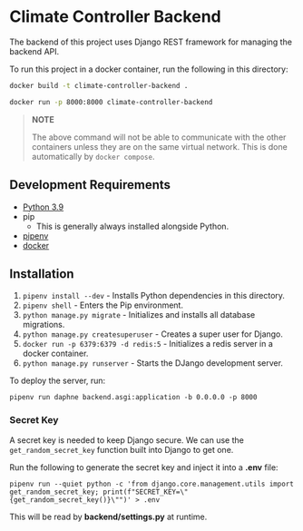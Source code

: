 # Climate Controller Backend

The backend of this project uses Django REST framework for managing the backend API.

To run this project in a docker container, run the following in this directory:

```bash
docker build -t climate-controller-backend .

docker run -p 8000:8000 climate-controller-backend
```

> **NOTE**
>
> The above command will not be able to communicate with the other containers unless they are on the same virtual network. This is done automatically by `docker compose`.

## Development Requirements

-   [Python 3.9](https://www.python.org/downloads/release/python-3913/)
-   pip
    -   This is generally always installed alongside Python.
-   [pipenv](https://pypi.org/project/pipenv/#installation)
-   [docker](https://docs.docker.com/get-docker/)

## Installation

1. `pipenv install --dev` - Installs Python dependencies in this directory.
2. `pipenv shell` - Enters the Pip environment.
3. `python manage.py migrate` - Initializes and installs all database migrations.
4. `python manage.py createsuperuser` - Creates a super user for Django.
5. `docker run -p 6379:6379 -d redis:5` - Initializes a redis server in a docker container.
6. `python manage.py runserver` - Starts the DJango development server.

To deploy the server, run:

`pipenv run daphne backend.asgi:application -b 0.0.0.0 -p 8000`

### Secret Key

A secret key is needed to keep Django secure. We can use the `get_random_secret_key` function built into Django to get one.

Run the following to generate the secret key and inject it into a **.env** file:

`pipenv run --quiet python -c 'from django.core.management.utils import get_random_secret_key; print(f"SECRET_KEY=\"{get_random_secret_key()}\"")' > .env`

This will be read by **backend/settings.py** at runtime.
